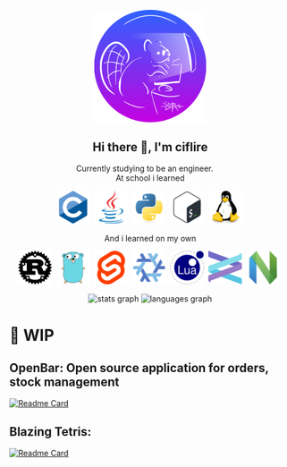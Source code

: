 


<p align="center"><img src="circle.png" width="200"/></p>

<h2 align="center">Hi there 👋, I'm ciflire</h2>

<div align="center">
Currently studying to be an engineer.&nbsp; &nbsp; &nbsp;
</div>

<div align="center" class="bottom-three">
At school i learned 


<img src="https://github.com/devicons/devicon/blob/master/icons/c/c-original.svg" title="C" alt="C" width="60" height="60"/>&nbsp;
<img src="https://github.com/devicons/devicon/blob/master/icons/java/java-original.svg" title="Java" alt="Java" width="60" height="60"/>&nbsp;
<img src="https://github.com/devicons/devicon/blob/master/icons/python/python-original.svg" title="Python" alt="Python" width="60" height="60"/>&nbsp;
<img src="https://github.com/devicons/devicon/blob/master/icons/bash/bash-original.svg" title="Bash" alt="Bash" width="60" height="60"/>&nbsp;
<img src="https://github.com/devicons/devicon/blob/master/icons/linux/linux-original.svg" title="Linux" alt="Linux" width="60" height="60"/>&nbsp;
</div>

<div align="center">
And i learned on my own

<img src="https://github.com/devicons/devicon/blob/master/icons/rust/rust-original.svg" title="Rust" alt="Rust" width="60" height="60"/>&nbsp;
<img src="https://github.com/devicons/devicon/blob/master/icons/go/go-original.svg" title="Go" alt="Go" width="60" height="60"/>&nbsp;
<img src="https://github.com/devicons/devicon/blob/master/icons/svelte/svelte-original.svg" title="Svelte" alt="Svelte" width="60" height="60"/>&nbsp;
<img src="https://github.com/devicons/devicon/blob/master/icons/nixos/nixos-original.svg" title="NixOS" alt="NixOS" width="60" height="60"/>&nbsp;
<img src="https://github.com/devicons/devicon/blob/master/icons/lua/lua-original.svg" title="Lua" alt="Lua" width="60" height="60"/>&nbsp;
<img src="https://github.com/helix-editor/helix/blob/master/logo.svg" title="Helix" alt="Helix" width="60" height="60"/>&nbsp;
<img src="https://github.com/devicons/devicon/blob/master/icons/neovim/neovim-original.svg" title="NeoVim" alt="NeoVim" width="60" height="60"/>&nbsp;

</div>


<div align="center">
  <img src="https://github-readme-stats.vercel.app/api?username=ciflire&hide_title=false&hide_rank=false&show_icons=true&disable_animations=false&theme=catppuccin_mocha&locale=en&hide_border=false&order=1" height="200" alt="stats graph" /> <img src="https://github-readme-stats.vercel.app/api/top-langs?username=ciflire&locale=en&hide_title=false&layout=compact&card_width=320&langs_count=8&theme=catppuccin_mocha&hide_border=false&order=2" height="200" alt="languages graph" />
</div>

# 🚧 WIP
## OpenBar: Open source application for orders, stock management
[![Readme Card](https://github-readme-stats.vercel.app/api/pin/?username=ceten-openbar&repo=bar&theme=github_dark)](https://github-readme-stats.vercel.app/api/pin/?username=ceten-openbar&repo=bar&theme=catppuccin_mocha)

## Blazing Tetris: 
[![Readme Card](https://github-readme-stats.vercel.app/api/pin/?username=ciflire&repo=blazing-tetris&theme=github_dark)](https://github-readme-stats.vercel.app/api/pin/?username=ciflire&repo=blazing-tetris&theme=catppuccin_mocha)


<!--
**Ciflire/ciflire** is a ✨ _special_ ✨ repository because its `README.md` (this file) appears on your GitHub profile.

Here are some ideas to get you started:

- 🔭 I’m currently working on ...
- 🌱 I’m currently learning ...
- 👯 I’m looking to collaborate on ...
- 🤔 I’m looking for help with ...
- 💬 Ask me about ...
- 📫 How to reach me: ...
- 😄 Pronouns: ...
- ⚡ Fun fact: ...
-->
